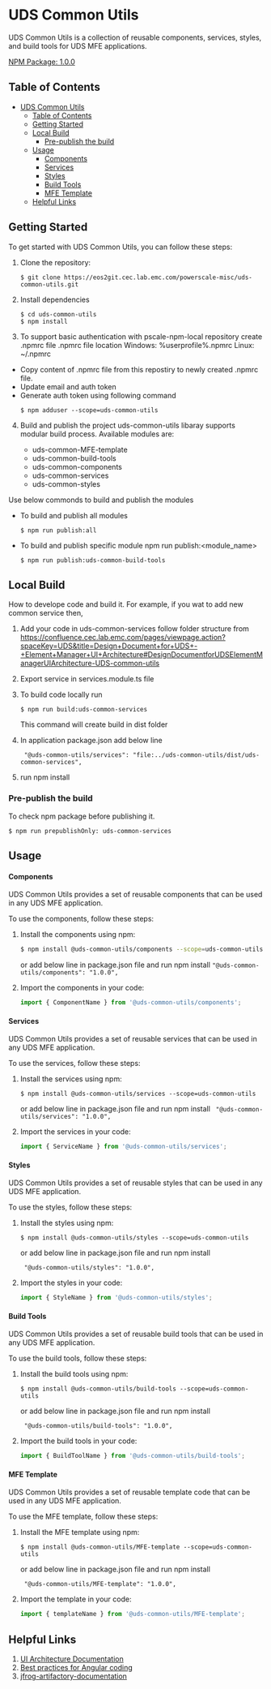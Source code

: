 # UDS Common Utils

UDS Common Utils is a collection of reusable components, services, styles, and build tools for UDS MFE applications.

[NPM Package: 1.0.0](https://uds.artifactory.cec.lab.emc.com/artifactory/api/npm/uds-common-utils/)

## Table of Contents

- [UDS Common Utils](#uds-common-utils)
  - [Table of Contents](#table-of-contents)
  - [Getting Started](#getting-started)
  - [Local Build](#local-build)
    - [Pre-publish the build](#pre-publish-the-build)
  - [Usage](#usage)
      - [Components](#components)
      - [Services](#services)
      - [Styles](#styles)
      - [Build Tools](#build-tools)
      - [MFE Template](#mfe-template)
  - [Helpful Links](#helpful-links)

## Getting Started

To get started with UDS Common Utils, you can follow these steps:

1. Clone the repository:

   ```shell
   $ git clone https://eos2git.cec.lab.emc.com/powerscale-misc/uds-common-utils.git
   ```

2. Install dependencies
    ```shell
    $ cd uds-common-utils
    $ npm install
    ```
3. To support basic authentication with pscale-npm-local repository create .npmrc file
   .npmrc file location
    Windows:  %userprofile%\.npmrc
    Linux: ~/.npmrc

 - Copy content of .npmrc file from this repostiry to newly created .npmrc file.
 - Update email and auth token
 - Generate auth token using following command
     ```shell
     $ npm adduser --scope=uds-common-utils
     ```

4. Build and publish the project
uds-common-utils libaray supports modular build process.
Available modules are:

    - uds-common-MFE-template
    - uds-common-build-tools
    - uds-common-components
    - uds-common-services
    - uds-common-styles

Use below commonds to build and publish the modules

- To build and publish all modules
    ```shell
    $ npm run publish:all
    ```

- To build and publish specific module
    npm run publish:<module_name>
    ```shell
    $ npm run publish:uds-common-build-tools
    ```
## Local Build
How to develope code and build it. For example, if you wat to add new common service then,

1. Add your code in uds-common-services
     follow folder structure from https://confluence.cec.lab.emc.com/pages/viewpage.action?spaceKey=UDS&title=Design+Document+for+UDS+-+Element+Manager+UI+Architecture#DesignDocumentforUDSElementManagerUIArchitecture-UDS-common-utils

2. Export service in services.module.ts file

3. To build code locally run
    ```shell
    $ npm run build:uds-common-services
    ```
	This command will create build in dist folder
4. In application package.json add below line

   ``` "@uds-common-utils/services": "file:../uds-common-utils/dist/uds-common-services",```

5. run npm install

### Pre-publish the build
To check npm package before publishing it.

```shell
$ npm run prepublishOnly: uds-common-services
```

## Usage
#### Components
UDS Common Utils provides a set of reusable components that can be used in any UDS MFE application.

To use the components, follow these steps:

1. Install the components using npm:

    ```bash
    $ npm install @uds-common-utils/components --scope=uds-common-utils
    ```
    or add below line in package.json file and run npm install
        ```
        "@uds-common-utils/components": "1.0.0",
        ```

2. Import the components in your code:
    ```js
    import { ComponentName } from '@uds-common-utils/components';
    ```

#### Services
UDS Common Utils provides a set of reusable services that can be used in any UDS MFE application.

To use the services, follow these steps:

1. Install the services using npm:

    ```shell
    $ npm install @uds-common-utils/services --scope=uds-common-utils
    ```
    or add below line in package.json file and run npm install
    ``` "@uds-common-utils/services": "1.0.0",```

2. Import the services in your code:
    ```js
    import { ServiceName } from '@uds-common-utils/services';
    ```

#### Styles
UDS Common Utils provides a set of reusable styles that can be used in any UDS MFE application.

To use the styles, follow these steps:

1. Install the styles using npm:

    ```shell
    $ npm install @uds-common-utils/styles --scope=uds-common-utils
    ```
    or add below line in package.json file and run npm install

    ``` "@uds-common-utils/styles": "1.0.0",```

2. Import the styles in your code:

    ```js
    import { StyleName } from '@uds-common-utils/styles';
    ```

#### Build Tools
UDS Common Utils provides a set of reusable build tools that can be used in any UDS MFE application.

To use the build tools, follow these steps:

1. Install the build tools using npm:
    ```shell
    $ npm install @uds-common-utils/build-tools --scope=uds-common-utils
    ```
    or add below line in package.json file and run npm install

    ``` "@uds-common-utils/build-tools": "1.0.0",```

2. Import the build tools in your code:
    ```js
    import { BuildToolName } from '@uds-common-utils/build-tools';
    ```

#### MFE Template
UDS Common Utils provides a set of reusable template code that can be used in any UDS MFE application.

To use the MFE template, follow these steps:

1. Install the MFE template using npm:
    ```shell
    $ npm install @uds-common-utils/MFE-template --scope=uds-common-utils
    ```
    or add below line in package.json file and run npm install

    ``` "@uds-common-utils/MFE-template": "1.0.0",```

2. Import the template in your code:
    ```js
    import { templateName } from '@uds-common-utils/MFE-template';
    ```

## Helpful Links

1. [UI Architecture Documentation](https://confluence.cec.lab.emc.com/display/UDS/Design+Document+for+UDS+-+Element+Manager+UI+Architecture)
2. [Best practices for Angular coding](https://v17.angular.io/guide/styleguide#angular-coding-style-guide)
3. [jfrog-artifactory-documentation](https://jfrog.com/help/r/jfrog-artifactory-documentation/authenticate-npm-using-basic-authentication)
